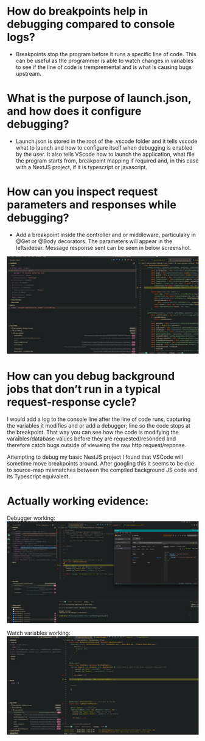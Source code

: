 # How do breakpoints help in debugging compared to console logs?
- Breakpoints stop the program before it runs a specific line of code. This can be useful as the programmer is able to watch changes in variables to see if the line of code is trempremental and is what is causing bugs upstream. 


# What is the purpose of launch.json, and how does it configure debugging?
- Launch.json is stored in the root of the .vscode folder and it tells vscode what to launch and how to configure itself when debugging is enabled by the user. It also tells VScode how to launch the application, what file the program starts from, breakpoint mapping if required and, in this case with a NextJS project, if it is typescript or javascript. 

# How can you inspect request parameters and responses while debugging?
- Add a breakpoint inside the controller and or middleware, particulalry in @Get or @Body decorators. The parameters will appear in the leftsidebar. Message response sent can be seen in below screenshot.

![alt text](image-3.png)


# How can you debug background jobs that don’t run in a typical request-response cycle?
I would add a log to the console line after the line of code runs, capturing the variables it modifies and or add a debugger; line so the code stops at the breakpoint. That way you can see how the code is modifying the varaibles/database values before they are requested/resonded and therefore catch bugs outside of vieweing the raw http request/reponse.

 Attempting to debug my basic NestJS project I found that VSCode will sometime move breakpoints around. After googling this it seems to be due to source-map mismatches between the compiled background JS code and its Typescript equivalent.  



# Actually working evidence:

Debugger working:
![alt text](image-1.png)

Watch variables working:
![alt text](image-2.png)
